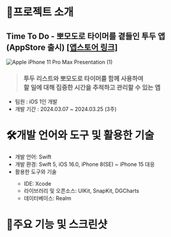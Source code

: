 <h1>📖프로젝트 소개</h1>
<h2>Time To Do - 뽀모도로 타이머를 곁들인 투두 앱<br>(AppStore 출시)
<a href="https://apps.apple.com/kr/app/time-to-do-이제는-집중할-때/id6479474029">[앱스토어 링크]</a>
</h2>

![Apple iPhone 11 Pro Max Presentation (1)](https://github.com/crisine/crisine/assets/16317758/f8268005-5f93-497d-a4af-4f728d1345ce)

<h3>
  <blockquote>투두 리스트와 뽀모도로 타이머를 함께 사용하여<br>할 일에 대해 집중한 시간을 추적하고 관리할 수 있는 앱</blockquote>
</h3>

<ul>
  <li>팀원 : iOS 1인 개발</li>
  <li>개발 기간 : 2024.03.07 ~ 2024.03.25 (3주)</li>  
</ul>

<h1>🛠️개발 언어와 도구 및 활용한 기술</h1>
<ul>
  <li>개발 언어: Swift</li>
  <li>개발 환경: Swift 5, iOS 16.0, iPhone 8(SE) ~ iPhone 15 대응</li>
  <li>활용한 도구와 기술</li>
  <ul>
    <li>IDE: Xcode</li>
    <li>라이브러리 및 오픈소스: UIKit, SnapKit, DGCharts</li>
    <li>데이터베이스: Realm</li>
  </ul>
</ul>

<h1>📱주요 기능 및 스크린샷</h1>
